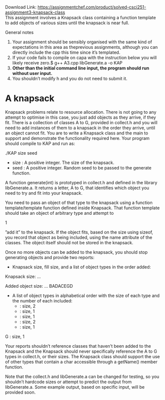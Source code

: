 Download Link: https://assignmentchef.com/product/solved-csci251-assignment3-knapsack-class
<br>
This assignment involves a Knapsack class containing a function template to add objects of various sizes until the knapsack is near full.

General notes

<ol>

 <li>Your assignment should be sensibly organised with the same kind of expectations in this area as theprevious assignments, although you can directly include the cpp this time since it’s templated.</li>

 <li>If your code fails to compile on capa with the instruction below you will likely receive zero.$ g++ A3.cpp libGenerate.a -o KAP</li>

 <li><strong>Other than the initial command line input, the program should run without user input.</strong></li>

 <li>You shouldn’t modify h and you do not need to submit it.</li>

</ol>

<h1>A knapsack</h1>

Knapsack problems relate to resource allocation. There is not going to any attempt to optimise in this case, you just add objects as they arrive, if they fit. There is a collection of classes A to G, provided in collect.h and you will need to add instances of them to a knapsack in the order they arrive, until an object cannot fit. You are to write a Knapsack class and the main to support and demonstrate the functionality required here. Your program should compile to KAP and run as:

./KAP size seed

<ul>

 <li>size : A positive integer. The size of the knapsack.</li>

 <li>seed : A positive integer. Random seed to be passed to the generate function.</li>

</ul>

A function generate(int) is prototyped in collect.h and defined in the library libGenerate.a. It returns a letter, A to G, that identifies which object you need to try and fit into your knapsack.

You need to pass an object of that type to the knapsack using a function template/template function defined inside Knapsack. That function template should take an object of arbitrary type and attempt to

1

”add it” to the knapsack. If the object fits, based on the size using sizeof, you record that object as being included, using the name attribute of the classes. The object itself should not be stored in the knapsack.

Once no more objects can be added to the knapsack, you should stop generating objects and provide two reports:

<ul>

 <li>Knapsack size, fill size, and a list of object types in the order added:</li>

</ul>

Knapsack size: …

Added object size: … BADACEGD

<ul>

 <li>A list of object types in alphabetical order with the size of each type and the number of each included:

  <ul>

   <li>: size, 2</li>

   <li>: size, 1</li>

   <li>: size, 1</li>

   <li>: size, 2</li>

   <li>: size, 1</li>

  </ul></li>

</ul>

G : size, 1

Your reports shouldn’t reference classes that haven’t been added to the Knapsack and the Knapsack should never specifically reference the A to G types in collect.h, or their sizes. The Knapsack class should support the use of other types that contain a char accessible through a getName() member function.

Note that the collect.h and libGenerate.a can be changed for testing, so you shouldn’t hardcode sizes or attempt to predict the output from libGenerate.a. Some example output, based on specific input, will be provided soon.
